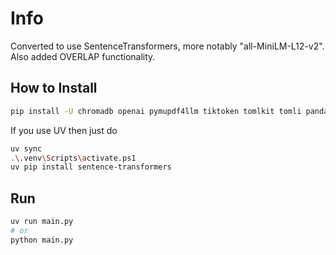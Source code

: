 # Info

Converted to use SentenceTransformers, more notably "all-MiniLM-L12-v2".
Also added OVERLAP functionality.

## How to Install

```bash
pip install -U chromadb openai pymupdf4llm tiktoken tomlkit tomli pandas matplotlib seaborn openpyxl levenshtein tqdm joblib sentence-transformers
```

If you use UV then just do

```bash
uv sync
.\.venv\Scripts\activate.ps1
uv pip install sentence-transformers
```

## Run

```bash
uv run main.py
# or
python main.py
```
